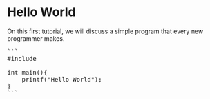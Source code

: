 # Hello World
On this first tutorial, we will discuss a simple program that every new programmer makes.
<pre>
```
#include <stdio.h>  
  
int main(){  
    printf("Hello World");  
}  
```
</pre>
